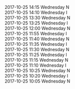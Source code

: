 2017-10-25 14:15 Wednesday  N  
2017-10-25 14:10 Wednesday  I  
2017-10-25 13:30 Wednesday  N  
2017-10-25 13:25 Wednesday  I  
2017-10-25 12:00 Wednesday  N  
2017-10-25 11:55 Wednesday  I  
2017-10-25 11:40 Wednesday  N  
2017-10-25 11:35 Wednesday  I  
2017-10-25 11:30 Wednesday  N  
2017-10-25 11:25 Wednesday  I  
2017-10-25 11:15 Wednesday  N  
2017-10-25 11:10 Wednesday  I  
2017-10-25 10:25 Wednesday  N  
2017-10-25 10:20 Wednesday  I  
2017-10-25 10:05 Wednesday  N  
